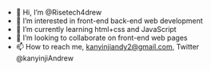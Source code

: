 - 👋 Hi, I’m @Risetech4drew
- 👀 I’m interested in front-end back-end web development 
- 🌱 I’m currently learning html+css and JavaScript 
- 💞️ I’m looking to collaborate on front-end web pages
- 📫 How to reach me, kanyinjiandy2@gmail.com, 
 Twitter @kanyinjiAndrew

<!---
Risetech4drew/Risetech4drew is a ✨ special ✨ repository because its `README.md` (this file) appears on your GitHub profile.
You can click the Preview link to take a look at your changes.
--->
